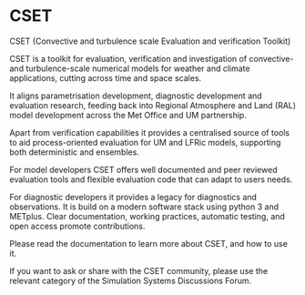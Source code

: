 # CSET
CSET (Convective and turbulence scale Evaluation and verification Toolkit)

CSET is a toolkit for evaluation, verification and investigation of convective- and turbulence-scale numerical models for weather and climate applications, cutting across time and space scales.

It aligns parametrisation development, diagnostic development and evaluation research, feeding back into Regional Atmosphere and Land (RAL) model development across the Met Office and UM partnership.

Apart from verification capabilities it provides a centralised source of tools to aid process-oriented evaluation for UM and LFRic models, supporting both deterministic and ensembles.

For model developers CSET offers well documented and peer reviewed evaluation tools and flexible evaluation code that can adapt to users needs.

For diagnostic developers it provides a legacy for diagnostics and observations. It is build on a modern software stack using python 3 and METplus. Clear documentation, working practices, automatic testing, and open access promote contributions.

Please read the documentation to learn more about CSET, and how to use it.

If you want to ask or share with the CSET community, please use the relevant category of the Simulation Systems Discussions Forum.
